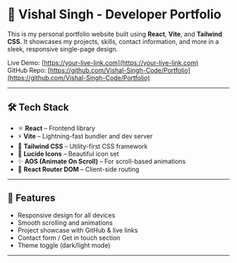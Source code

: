 # 🚀 Vishal Singh - Developer Portfolio

This is my personal portfolio website built using **React**, **Vite**, and **Tailwind CSS**. It showcases my projects, skills, contact information, and more in a sleek, responsive single-page design.

Live Demo: [https://your-live-link.com](https://your-live-link.com)  
GitHub Repo: [https://github.com/Vishal-Singh-Code/Portfolio](https://github.com/Vishal-Singh-Code/Portfolio)

---

## 🛠️ Tech Stack

- ⚛️ **React** – Frontend library
- ⚡ **Vite** – Lightning-fast bundler and dev server
- 💨 **Tailwind CSS** – Utility-first CSS framework
- 🎨 **Lucide Icons** – Beautiful icon set
- ✨ **AOS (Animate On Scroll)** – For scroll-based animations
- 📁 **React Router DOM** – Client-side routing

---

## 📸 Features

- Responsive design for all devices
- Smooth scrolling and animations
- Project showcase with GitHub & live links
- Contact form / Get in touch section
- Theme toggle (dark/light mode)

---


